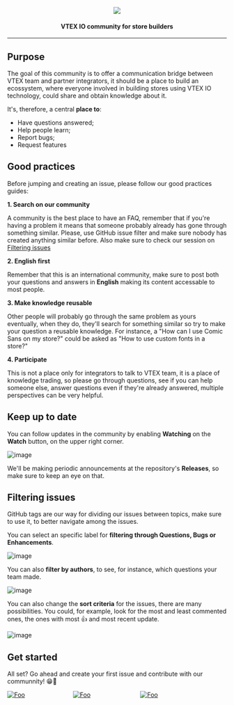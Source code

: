 <p align="center">
<img src="https://user-images.githubusercontent.com/18701182/60618739-5d326e80-9dad-11e9-8dc1-55a938de461e.png">
</p>

<h4 align="center">VTEX IO community for store builders</h4>

---------------

## Purpose

The goal of this community is to offer a communication bridge between VTEX team and partner integrators, it should be a place to build an ecossystem, where everyone involved in building stores using VTEX IO technology, could share and obtain knowledge about it. 

It's, therefore, a central **place to**:
 - Have questions answered; 
 - Help people learn;
 - Report bugs;
 - Request features


## Good practices

Before jumping and creating an issue, please follow our good practices guides:

 **1. Search on our community**
 
A community is the best place to have an FAQ, remember that if you're having a problem it means that someone probably already has gone through something similar. Please, use GitHub issue filter and make sure nobody has created anything similar before. Also make sure to check our session on [Filtering issues](https://github.com/vtex-apps/store-discussion#filtering-issues)

**2. English first**

Remember that this is an international community, make sure to post both your questions and answers in **English** making its content accessable to most people. 

**3. Make knowledge reusable**

Other people will probably go through the same problem as yours eventually, when they do, they'll search for something similar so try to make your question a reusable knowledge. For instance, a "How can I use Comic Sans on my store?" could be asked as "How to use custom fonts in a store?"

**4. Participate**

This is not a place only for integrators to talk to VTEX team, it is a place of knowledge trading, so please go through questions, see if you can help someone else, answer questions even if they're already answered, multiple perspectives can be very helpful.

## Keep up to date

You can follow updates in the community by enabling **Watching** on the **Watch** button, on the upper right corner. 

![image](https://user-images.githubusercontent.com/18701182/60679780-3f254680-9e5f-11e9-907c-919bbd2bcb46.png)

 We'll be making periodic announcements at the repository's **Releases**, so make sure to keep an eye on that. 

## Filtering issues

GitHub tags are our way for dividing our issues between topics, make sure to use it, to better navigate among the issues. 

You can select an specific label for **filtering through Questions, Bugs or Enhancements**.

![image](https://user-images.githubusercontent.com/18701182/60682041-0a69bd00-9e68-11e9-8ee2-f388ddf225a8.png)

You can also **filter by authors**, to see, for instance, which questions your team made.

![image](https://user-images.githubusercontent.com/18701182/60682095-5d437480-9e68-11e9-9933-5651efa063a4.png)

You can also change the **sort criteria** for the issues, there are many possibilities. You could, for example, look for the most and least commented ones, the ones with most :thumbsup: and most recent update. 

![image](https://user-images.githubusercontent.com/18701182/60682317-39ccf980-9e69-11e9-9b4e-95c51753bee0.png)

## Get started

All set? Go ahead and create your first issue and contribute with our communnity! :grin::tada:  

<a href="https://github.com/vtex-apps/store-discussion/issues/new?labels=question&template=question.md" rel="some text">![Foo](https://user-images.githubusercontent.com/18701182/60684393-ed3aeb80-9e73-11e9-87b9-012f5368dbbf.png)</a>&nbsp;&nbsp;&nbsp;&nbsp;&nbsp;&nbsp;&nbsp;&nbsp;&nbsp;&nbsp;&nbsp;&nbsp;&nbsp;&nbsp;&nbsp;&nbsp;&nbsp;&nbsp;&nbsp;&nbsp;&nbsp;&nbsp;&nbsp;&nbsp;&nbsp;&nbsp;&nbsp;&nbsp;<a href="https://github.com/vtex-apps/store-discussion/issues/new?template=bug_report.md" rel="some text">![Foo](https://user-images.githubusercontent.com/18701182/60684371-cc729600-9e73-11e9-929d-2bbc3f599565.png)</a>
&nbsp;&nbsp;&nbsp;&nbsp;&nbsp;&nbsp;&nbsp;&nbsp;&nbsp;&nbsp;&nbsp;&nbsp;&nbsp;&nbsp;&nbsp;&nbsp;&nbsp;&nbsp;&nbsp;&nbsp;&nbsp;&nbsp;&nbsp;&nbsp;&nbsp;&nbsp;&nbsp;&nbsp;<a href="https://github.com/vtex-apps/store-discussion/issues/new?template=feature_request.md" rel="some text">![Foo](https://user-images.githubusercontent.com/18701182/60684351-b49b1200-9e73-11e9-837d-1d5fadb3e366.png)</a>
